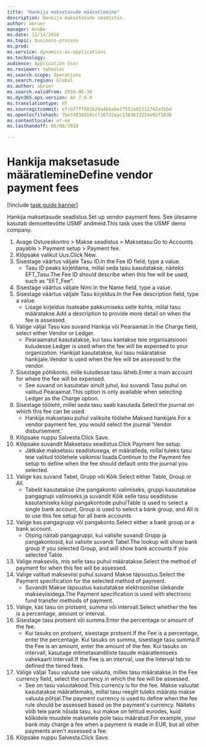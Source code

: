 ```yaml
--- 
title: "Hankija maksetasude määratlemine"
description: Hankija maksetasude seadistus.
author: abruer
manager: AnnBe
ms.date: 11/14/2016
ms.topic: business-process
ms.prod: 
ms.service: dynamics-ax-applications
ms.technology: 
audience: Application User
ms.reviewer: twheeloc
ms.search.scope: Operations
ms.search.region: Global
ms.author: abruer
ms.search.validFrom: 2016-06-30
ms.dyn365.ops.version: AX 7.0.0
ms.translationtype: HT
ms.sourcegitcommit: efcb77ff883b29a4bbaba27551e02311742afbbd
ms.openlocfilehash: 7be74034910ccf16732eac1383613224e02f5036
ms.contentlocale: et-ee
ms.lasthandoff: 05/08/2018

---
```

# <a name="define-vendor-payment-fees"></a><span data-ttu-id="2faca-103">Hankija maksetasude määratlemine</span><span class="sxs-lookup"><span data-stu-id="2faca-103">Define vendor payment fees</span></span>

[!include [task guide banner](../../includes/task-guide-banner.md)]

<span data-ttu-id="2faca-104">Hankija maksetasude seadistus.</span><span class="sxs-lookup"><span data-stu-id="2faca-104">Set up vendor payment fees.</span></span> <span data-ttu-id="2faca-105">See ülesanne kasutab demoettevõtte USMF andmeid.</span><span class="sxs-lookup"><span data-stu-id="2faca-105">This task uses the USMF demo company.</span></span>

1. <span data-ttu-id="2faca-106">Avage Ostureskontro > Makse seadistus > Maksetasu.</span><span class="sxs-lookup"><span data-stu-id="2faca-106">Go to Accounts payable > Payment setup > Payment fee.</span></span>
2. <span data-ttu-id="2faca-107">Klõpsake valikut Uus.</span><span class="sxs-lookup"><span data-stu-id="2faca-107">Click New.</span></span>
3. <span data-ttu-id="2faca-108">Sisestage väärtus väljale Tasu ID.</span><span class="sxs-lookup"><span data-stu-id="2faca-108">In the Fee ID field, type a value.</span></span>
    * <span data-ttu-id="2faca-109">Tasu ID peaks kirjeldama, millal seda tasu kasutatakse, näiteks EFT_Tasu.</span><span class="sxs-lookup"><span data-stu-id="2faca-109">The Fee ID should describe when this fee will be used, such as "EFT_Fee".</span></span>  
4. <span data-ttu-id="2faca-110">Sisestage väärtus väljale Nimi.</span><span class="sxs-lookup"><span data-stu-id="2faca-110">In the Name field, type a value.</span></span>
5. <span data-ttu-id="2faca-111">Sisestage väärtus väljale Tasu kirjeldus.</span><span class="sxs-lookup"><span data-stu-id="2faca-111">In the Fee description field, type a value.</span></span>
    * <span data-ttu-id="2faca-112">Lisage kirjeldus lisateabe pakkumiseks selle kohta, millal tasu määratakse.</span><span class="sxs-lookup"><span data-stu-id="2faca-112">Add a description to provide more detail on when the fee is assessed.</span></span>  
6. <span data-ttu-id="2faca-113">Valige väljal Tasu kas suvand Hankija või Pearaamat.</span><span class="sxs-lookup"><span data-stu-id="2faca-113">In the Charge field, select either Vendor or Ledger.</span></span>
    * <span data-ttu-id="2faca-114">Pearaamatut kasutatakse, kui tasu kantakse teie organisatsiooni kuludesse.</span><span class="sxs-lookup"><span data-stu-id="2faca-114">Ledger is used when the fee will be expensed to your organization.</span></span>  <span data-ttu-id="2faca-115">Hankijat kasutatakse, kui tasu määratakse hankijale.</span><span class="sxs-lookup"><span data-stu-id="2faca-115">Vendor is used when the fee will be assessed to the vendor.</span></span>  
7. <span data-ttu-id="2faca-116">Sisestage põhikonto, mille kuludesse tasu läheb.</span><span class="sxs-lookup"><span data-stu-id="2faca-116">Enter a main account for where the fee will be expensed.</span></span>
    * <span data-ttu-id="2faca-117">See suvand on kasutatav ainult juhul, kui suvandi Tasu puhul on valitud Pearaamat.</span><span class="sxs-lookup"><span data-stu-id="2faca-117">This option is only available when selecting Ledger as the Charge option.</span></span>  
8. <span data-ttu-id="2faca-118">Sisestage tööleht, millel seda tasu saab kasutada.</span><span class="sxs-lookup"><span data-stu-id="2faca-118">Select the journal on which this fee can be used.</span></span> 
    * <span data-ttu-id="2faca-119">Hankija maksetasu puhul valiksite töölehe Maksed hankijale.</span><span class="sxs-lookup"><span data-stu-id="2faca-119">For a vendor payment fee, you would select the journal 'Vendor disbursement.'</span></span>  
9. <span data-ttu-id="2faca-120">Klõpsake nuppu Salvesta.</span><span class="sxs-lookup"><span data-stu-id="2faca-120">Click Save.</span></span>
10. <span data-ttu-id="2faca-121">Klõpsake suvandit Maksetasu seadistus.</span><span class="sxs-lookup"><span data-stu-id="2faca-121">Click Payment fee setup.</span></span>
    * <span data-ttu-id="2faca-122">Jätkake maksetasu seadistusega, et määratleda, millal tuleks tasu teie valitud töölehele vaikimisi lisada.</span><span class="sxs-lookup"><span data-stu-id="2faca-122">Continue to the Payment fee setup to define when the fee should default onto the journal you selected.</span></span>  
11. <span data-ttu-id="2faca-123">Valige kas suvand Tabel, Grupp või Kõik.</span><span class="sxs-lookup"><span data-stu-id="2faca-123">Select either Table, Group or All.</span></span>
    * <span data-ttu-id="2faca-124">Tabelit kasutatakse ühe pangakonto valimiseks, gruppi kasutatakse pangagrupi valimiseks ja suvandit Kõik selle tasu seadistuse kasutamiseks kõigi pangakontode puhul</span><span class="sxs-lookup"><span data-stu-id="2faca-124">Table is used to select a single bank account, Group is used to select a bank group, and All is to use this fee setup for all bank accounts</span></span>  
12. <span data-ttu-id="2faca-125">Valige kas pangagrupp või pangakonto.</span><span class="sxs-lookup"><span data-stu-id="2faca-125">Select either a bank group or a bank account.</span></span>
    * <span data-ttu-id="2faca-126">Otsing näitab pangagruppi, kui valisite suvandi Grupp ja pangakontosid, kui valisite suvandi Tabel.</span><span class="sxs-lookup"><span data-stu-id="2faca-126">The lookup will show bank group if you selected Group, and will show bank accounts if you selected Table.</span></span>  
13. <span data-ttu-id="2faca-127">Valige makseviis, mis selle tasu puhul määratakse.</span><span class="sxs-lookup"><span data-stu-id="2faca-127">Select the method of payment for when this fee will be assessed.</span></span>
14. <span data-ttu-id="2faca-128">Valige valitud makseviisi puhul suvand Makse täpsustus.</span><span class="sxs-lookup"><span data-stu-id="2faca-128">Select the Payment specification for the selected method of payment.</span></span>
    * <span data-ttu-id="2faca-129">Suvandit Makse täpsustus kasutatakse elektroonilise ülekande makseviisidega.</span><span class="sxs-lookup"><span data-stu-id="2faca-129">The Payment specification is used with electronic fund transfer methods of payment.</span></span>  
15. <span data-ttu-id="2faca-130">Valige, kas tasu on protsent, summa või intervall.</span><span class="sxs-lookup"><span data-stu-id="2faca-130">Select whether the fee is a percentage, amount or interval.</span></span>
16. <span data-ttu-id="2faca-131">Sisestage tasu protsent või summa.</span><span class="sxs-lookup"><span data-stu-id="2faca-131">Enter the percentage or amount of the fee.</span></span>
    * <span data-ttu-id="2faca-132">Kui tasuks on protsent, sisestage protsent.</span><span class="sxs-lookup"><span data-stu-id="2faca-132">If the Fee is a percentage, enter the percentage.</span></span> <span data-ttu-id="2faca-133">Kui tasuks on summa, sisestage tasu summa.</span><span class="sxs-lookup"><span data-stu-id="2faca-133">If the Fee is an amount, enter the amount of the fee.</span></span> <span data-ttu-id="2faca-134">Kui tasuks on intervall, kasutage mitmetasandiliste tasude määratlemiseks vahekaarti Intervall.</span><span class="sxs-lookup"><span data-stu-id="2faca-134">If the Fee is an interval, use the Interval tab to defined the tiered fees.</span></span>  
17. <span data-ttu-id="2faca-135">Valige väljal Tasu valuuta see valuuta, milles tasu määratakse.</span><span class="sxs-lookup"><span data-stu-id="2faca-135">In the Fee currency field, select the currency in which the fee will be assessed.</span></span>
    * <span data-ttu-id="2faca-136">See on tasu valuutakood.</span><span class="sxs-lookup"><span data-stu-id="2faca-136">This currency is for the fee.</span></span> <span data-ttu-id="2faca-137">Makse valuutat kasutatakse määratlemaks, millal tasu reeglit tuleks määrata makse valuuta põhjal.</span><span class="sxs-lookup"><span data-stu-id="2faca-137">The payment currency is used to define when the fee rule should be assessed based on the payment's currency.</span></span> <span data-ttu-id="2faca-138">Näiteks võib teie pank nõuda tasu, kui makse on tehtud eurodes, kuid kõikidele muudele maksetele pole tasu määratud.</span><span class="sxs-lookup"><span data-stu-id="2faca-138">For example, your bank may charge a fee when a payment is made in EUR, but all other payments aren't assessed a fee.</span></span>  
18. <span data-ttu-id="2faca-139">Klõpsake nuppu Salvesta.</span><span class="sxs-lookup"><span data-stu-id="2faca-139">Click Save.</span></span>


